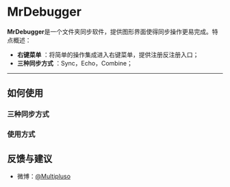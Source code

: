 # MrDebugger


**MrDebugger**是一个文件夹同步软件，提供图形界面使得同步操作更易完成。特点概述：
 
- **右键菜单** ：将简单的操作集成进入右键菜单，提供注册反注册入口；
- **三种同步方式** ：Sync，Echo，Combine；

-------------------

## 如何使用


### 三种同步方式

### 使用方式

## 反馈与建议
- 微博：[@Multipluso](http://weibo.com/fredchenjialin "开发者个人账号")